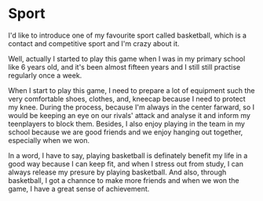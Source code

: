 Sport
=====

I'd like to introduce one of my favourite sport called basketball, which is a contact and competitive sport and I'm crazy about it. 

Well, actually I started to play this game when I was in my primary school like 6 years old, and it's been almost fifteen years and I still still practise regularly once a week.

When I start to play this game, I need to prepare a lot of equipment such the very comfortable shoes, clothes, and, kneecap because I need to protect my knee. During the process, because I'm always in the center farward, so I would be keeping an eye on our rivals' attack and analyse it and inform my teenplayers to block them. Besides, I also enjoy playing in the team in my school because we are good friends and we enjoy hanging out together, especially when we won. 

In a word, I have to say, playing basketball is definately benefit my life in a good way because I can keep fit, and when I stress out from study, I can always release my presure by playing basketball. And also, through basketball, I got a channce to make more friends and when we won the game, I have a great sense of achievement.
